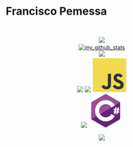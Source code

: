 # Francisco Pemessa

<a align="center" href="https://github.com/FrancisP100?tab=repositories">
    <p align="center">
        <br/>
  <p align="center">
  <img src="https://github-readme-streak-stats.herokuapp.com/?user=FrancisP100&theme=tokyonight"/>
  <br/>
         <img src="https://github-readme-stats.vercel.app/api?username=FrancisP100&show_icons=true&theme=tokyonight&include_all_commits=true&count_private=true&hide=issues" alt="my_github_stats" height="150" />
</a>
<br/>
<img height="150" src="https://github-readme-stats.vercel.app/api/top-langs/?username=FrancisP100&layout=compact&theme=tokyonight">
<br/>
  <img height="90" src="https://cdn.jsdelivr.net/gh/devicons/devicon/icons/html5/html5-original.svg"/>
  <img height="90" src="https://cdn.jsdelivr.net/gh/devicons/devicon/icons/css3/css3-original.svg"/>
  <img height="90" src="https://raw.githubusercontent.com/devicons/devicon/master/icons/javascript/javascript-original.svg"/>
  <br/>
  <img height="90" src="https://raw.githubusercontent.com/jmnote/z-icons/master/svg/c.svg"/>
  <img height="90" src="https://raw.githubusercontent.com/devicons/devicon/master/icons/csharp/csharp-original.svg"/>
  </p>
  <p align="center"> 
  <img src="https://profile-counter.glitch.me/FrancisP100/count.svg" />
</p>
